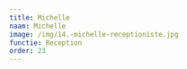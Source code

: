 ```yaml
---
title: Michelle
naam: Michelle
image: /img/14.-michelle-receptioniste.jpg
functie: Reception
order: 23
---
```



